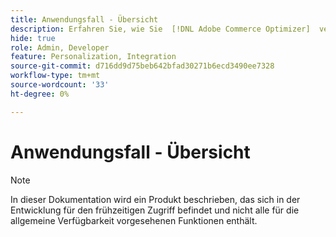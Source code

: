 ```yaml
---
title: Anwendungsfall - Übersicht
description: Erfahren Sie, wie Sie  [!DNL Adobe Commerce Optimizer]  verwenden können, um eine bestimmte Aufgabe auszuführen.
hide: true
role: Admin, Developer
feature: Personalization, Integration
source-git-commit: d716dd9d75beb642bfad30271b6ecd3490ee7328
workflow-type: tm+mt
source-wordcount: '33'
ht-degree: 0%

---
```


# Anwendungsfall - Übersicht

>[!NOTE]
>
>In dieser Dokumentation wird ein Produkt beschrieben, das sich in der Entwicklung für den frühzeitigen Zugriff befindet und nicht alle für die allgemeine Verfügbarkeit vorgesehenen Funktionen enthält.
